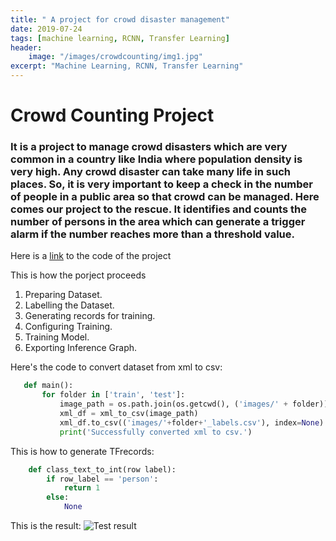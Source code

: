 ```yaml
---
title: " A project for crowd disaster management"
date: 2019-07-24
tags: [machine learning, RCNN, Transfer Learning]
header:
    image: "/images/crowdcounting/img1.jpg"
excerpt: "Machine Learning, RCNN, Transfer Learning"
---
```


 # Crowd Counting Project

 ### It is a project to manage crowd disasters which are very common in a country like India where population density is very high. Any crowd disaster can take many life in such places. So, it is very important to keep a check in the number of people in a public area so that crowd can be managed. Here comes our project to the rescue. It identifies and counts the number of persons in the area which can generate a trigger alarm if the number reaches more than a threshold value.

 Here is a [link](https://github.com/chauhanad1) to the code of the project

 This is how the porject proceeds
 1. Preparing Dataset.
 2. Labelling the Dataset.
 3. Generating records for training.
 4. Configuring Training.
 5. Training Model.
 6. Exporting Inference Graph.

 Here's the code to convert dataset from xml to csv:
 ```python
    def main():
        for folder in ['train', 'test']:
            image_path = os.path.join(os.getcwd(), ('images/' + folder))
            xml_df = xml_to_csv(image_path)
            xml_df.to_csv(('images/'+folder+'_labels.csv'), index=None)
            print('Successfully converted xml to csv.')

 ```

This is how to generate TFrecords:
```python
    def class_text_to_int(row label):
        if row_label == 'person':
            return 1
        else:
            None

```

This is the result:
<img src="{{ site.url }}{{ site.baseurl }}/images/crowdcounting/testf.png" alt="Test result">